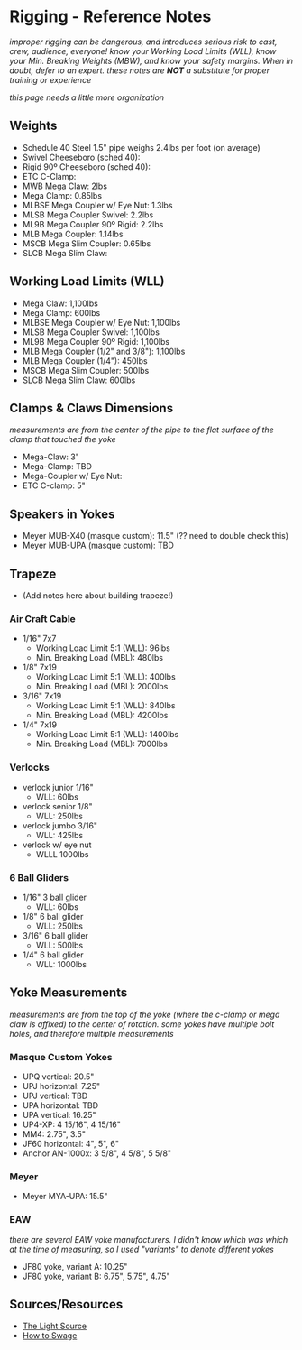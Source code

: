# Rigging - Reference Notes
*improper rigging can be dangerous, and introduces serious risk to cast, crew, audience, everyone! know your Working Load Limits (WLL), know your Min. Breaking Weights (MBW), and know your safety margins. When in doubt, defer to an expert. these notes are **NOT** a substitute for proper training or experience*

*this page needs a little more organization*

## Weights
* Schedule 40 Steel 1.5" pipe weighs 2.4lbs per foot (on average)
* Swivel Cheeseboro (sched 40):
* Rigid 90º Cheeseboro (sched 40):
* ETC C-Clamp:
* MWB Mega Claw: 2lbs
* Mega Clamp: 0.85lbs
* MLBSE Mega Coupler w/ Eye Nut: 1.3lbs
* MLSB Mega Coupler Swivel: 2.2lbs
* ML9B Mega Coupler 90º Rigid: 2.2lbs
* MLB Mega Coupler: 1.14lbs
* MSCB Mega Slim Coupler: 0.65lbs
* SLCB Mega Slim Claw:

## Working Load Limits (WLL)
* Mega Claw: 1,100lbs
* Mega Clamp: 600lbs
* MLBSE Mega Coupler w/ Eye Nut: 1,100lbs
* MLSB Mega Coupler Swivel: 1,100lbs
* ML9B Mega Coupler 90º Rigid: 1,100lbs
* MLB Mega Coupler (1/2" and 3/8"): 1,100lbs
* MLB Mega Coupler (1/4"): 450lbs 
* MSCB Mega Slim Coupler: 500lbs
* SLCB Mega Slim Claw: 600lbs

## Clamps & Claws Dimensions
*measurements are from the center of the pipe to the flat surface of the clamp that touched the yoke*
* Mega-Claw: 3"
* Mega-Clamp: TBD
* Mega-Coupler w/ Eye Nut: 
* ETC C-clamp: 5"


## Speakers in Yokes
* Meyer MUB-X40 (masque custom): 11.5" (?? need to double check this)
* Meyer MUB-UPA (masque custom): TBD


## Trapeze
* (Add notes here about building trapeze!)

### Air Craft Cable
* 1/16" 7x7
	* Working Load Limit 5:1 (WLL): 96lbs
	* Min. Breaking Load (MBL): 480lbs
* 1/8" 7x19
	* Working Load Limit 5:1 (WLL): 400lbs
	* Min. Breaking Load (MBL): 2000lbs
* 3/16" 7x19
	* Working Load Limit 5:1 (WLL): 840lbs
	* Min. Breaking Load (MBL): 4200lbs
* 1/4" 7x19
	* Working Load Limit 5:1 (WLL): 1400lbs
	* Min. Breaking Load (MBL): 7000lbs

### Verlocks
* verlock junior 1/16"
	* WLL: 60lbs
* verlock senior 1/8"
	* WLL: 250lbs
* verlock jumbo 3/16"
	* WLL: 425lbs
* verlock w/ eye nut
	* WLLL 1000lbs

### 6 Ball Gliders
* 1/16" 3 ball glider
	* WLL: 60lbs
* 1/8" 6 ball glider
	* WLL: 250lbs
* 3/16" 6 ball glider
	* WLL: 500lbs
* 1/4" 6 ball glider
	* WLL: 1000lbs

## Yoke Measurements
*measurements are from the top of the yoke (where the c-clamp or mega claw is affixed) to the center of rotation. some yokes have multiple bolt holes, and therefore multiple measurements*

### Masque Custom Yokes
* UPQ vertical: 20.5"
* UPJ horizontal: 7.25"
* UPJ vertical: TBD
* UPA horizontal: TBD
* UPA vertical: 16.25"
* UP4-XP: 4 15/16", 4 15/16"
* MM4: 2.75", 3.5"
* JF60 horizontal: 4", 5", 6"
* Anchor AN-1000x: 3 5/8", 4 5/8", 5 5/8"

### Meyer
* Meyer MYA-UPA: 15.5"

### EAW
*there are several EAW yoke manufacturers. I didn't know which was which at the time of measuring, so I used "variants" to denote different yokes*
* JF80 yoke, variant A: 10.25"
* JF80 yoke, variant B: 6.75", 5.75", 4.75"


## Sources/Resources
* [The Light Source](https://www.thelightsource.com/products/)
* [How to Swage](https://e-rigging.com/collections/cable-cutters-swage-tools-fittings#swaging-sleeves)
